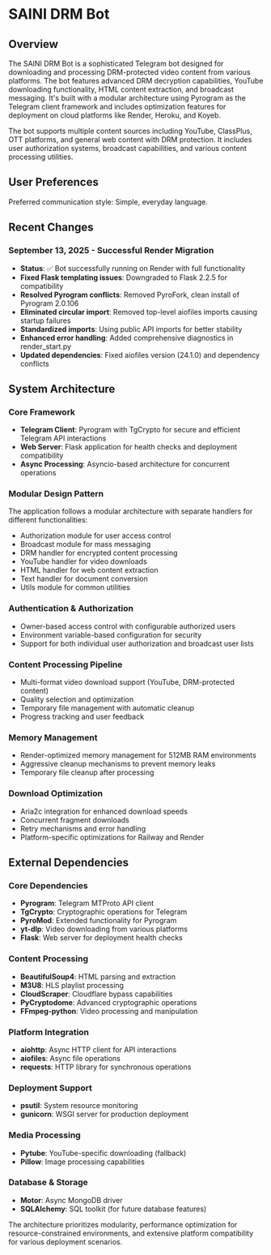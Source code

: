 # SAINI DRM Bot

## Overview

The SAINI DRM Bot is a sophisticated Telegram bot designed for downloading and processing DRM-protected video content from various platforms. The bot features advanced DRM decryption capabilities, YouTube downloading functionality, HTML content extraction, and broadcast messaging. It's built with a modular architecture using Pyrogram as the Telegram client framework and includes optimization features for deployment on cloud platforms like Render, Heroku, and Koyeb.

The bot supports multiple content sources including YouTube, ClassPlus, OTT platforms, and general web content with DRM protection. It includes user authorization systems, broadcast capabilities, and various content processing utilities.

## User Preferences

Preferred communication style: Simple, everyday language.

## Recent Changes

### September 13, 2025 - Successful Render Migration
- **Status**: ✅ Bot successfully running on Render with full functionality
- **Fixed Flask templating issues**: Downgraded to Flask 2.2.5 for compatibility
- **Resolved Pyrogram conflicts**: Removed PyroFork, clean install of Pyrogram 2.0.106
- **Eliminated circular import**: Removed top-level aiofiles imports causing startup failures
- **Standardized imports**: Using public API imports for better stability
- **Enhanced error handling**: Added comprehensive diagnostics in render_start.py
- **Updated dependencies**: Fixed aiofiles version (24.1.0) and dependency conflicts

## System Architecture

### Core Framework
- **Telegram Client**: Pyrogram with TgCrypto for secure and efficient Telegram API interactions
- **Web Server**: Flask application for health checks and deployment compatibility
- **Async Processing**: Asyncio-based architecture for concurrent operations

### Modular Design Pattern
The application follows a modular architecture with separate handlers for different functionalities:
- Authorization module for user access control
- Broadcast module for mass messaging
- DRM handler for encrypted content processing
- YouTube handler for video downloads
- HTML handler for web content extraction
- Text handler for document conversion
- Utils module for common utilities

### Authentication & Authorization
- Owner-based access control with configurable authorized users
- Environment variable-based configuration for security
- Support for both individual user authorization and broadcast user lists

### Content Processing Pipeline
- Multi-format video download support (YouTube, DRM-protected content)
- Quality selection and optimization
- Temporary file management with automatic cleanup
- Progress tracking and user feedback

### Memory Management
- Render-optimized memory management for 512MB RAM environments
- Aggressive cleanup mechanisms to prevent memory leaks
- Temporary file cleanup after processing

### Download Optimization
- Aria2c integration for enhanced download speeds
- Concurrent fragment downloads
- Retry mechanisms and error handling
- Platform-specific optimizations for Railway and Render

## External Dependencies

### Core Dependencies
- **Pyrogram**: Telegram MTProto API client
- **TgCrypto**: Cryptographic operations for Telegram
- **PyroMod**: Extended functionality for Pyrogram
- **yt-dlp**: Video downloading from various platforms
- **Flask**: Web server for deployment health checks

### Content Processing
- **BeautifulSoup4**: HTML parsing and extraction
- **M3U8**: HLS playlist processing
- **CloudScraper**: Cloudflare bypass capabilities
- **PyCryptodome**: Advanced cryptographic operations
- **FFmpeg-python**: Video processing and manipulation

### Platform Integration
- **aiohttp**: Async HTTP client for API interactions
- **aiofiles**: Async file operations
- **requests**: HTTP library for synchronous operations

### Deployment Support
- **psutil**: System resource monitoring
- **gunicorn**: WSGI server for production deployment

### Media Processing
- **Pytube**: YouTube-specific downloading (fallback)
- **Pillow**: Image processing capabilities

### Database & Storage
- **Motor**: Async MongoDB driver
- **SQLAlchemy**: SQL toolkit (for future database features)

The architecture prioritizes modularity, performance optimization for resource-constrained environments, and extensive platform compatibility for various deployment scenarios.